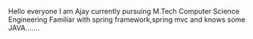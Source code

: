 
Hello everyone I am Ajay 
currently pursuing M.Tech Computer Science Engineering 
Familiar with spring framework,spring mvc and knows 
some JAVA.......

<!---
AJAY7205/AJAY7205 is a ✨ special ✨ repository because its `README.md` (this file) appears on your GitHub profile.
You can click the Preview link to take a look at your changes.
--->

